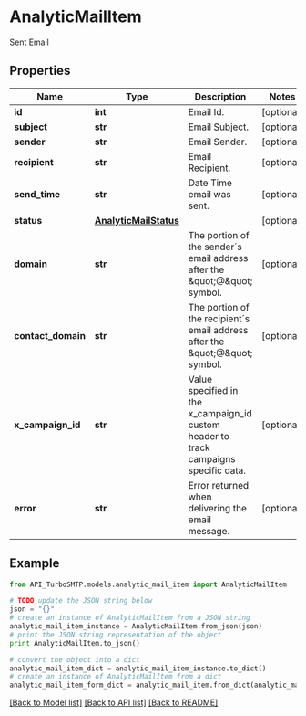 # AnalyticMailItem

Sent Email

## Properties

Name | Type | Description | Notes
------------ | ------------- | ------------- | -------------
**id** | **int** | Email Id. | [optional] 
**subject** | **str** | Email Subject. | [optional] 
**sender** | **str** | Email Sender. | [optional] 
**recipient** | **str** | Email Recipient. | [optional] 
**send_time** | **str** | Date Time email was sent. | [optional] 
**status** | [**AnalyticMailStatus**](AnalyticMailStatus.md) |  | [optional] 
**domain** | **str** | The portion of the sender´s email address after the \&quot;@\&quot; symbol. | [optional] 
**contact_domain** | **str** | The portion of the recipient´s email address after the \&quot;@\&quot; symbol. | [optional] 
**x_campaign_id** | **str** | Value specified in the x_campaign_id custom header to track campaigns specific data. | [optional] 
**error** | **str** | Error returned when delivering the email message. | [optional] 

## Example

```python
from API_TurboSMTP.models.analytic_mail_item import AnalyticMailItem

# TODO update the JSON string below
json = "{}"
# create an instance of AnalyticMailItem from a JSON string
analytic_mail_item_instance = AnalyticMailItem.from_json(json)
# print the JSON string representation of the object
print AnalyticMailItem.to_json()

# convert the object into a dict
analytic_mail_item_dict = analytic_mail_item_instance.to_dict()
# create an instance of AnalyticMailItem from a dict
analytic_mail_item_form_dict = analytic_mail_item.from_dict(analytic_mail_item_dict)
```
[[Back to Model list]](../README.md#documentation-for-models) [[Back to API list]](../README.md#documentation-for-api-endpoints) [[Back to README]](../README.md)


